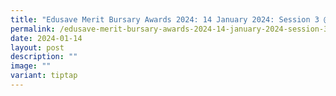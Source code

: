 ```yaml
---
title: "Edusave Merit Bursary Awards 2024: 14 January 2024: Session 3 @ Cairnhill CC"
permalink: /edusave-merit-bursary-awards-2024-14-january-2024-session-3-cairnhill-cc/
date: 2024-01-14
layout: post
description: ""
image: ""
variant: tiptap
---
```

